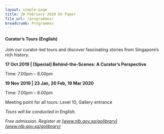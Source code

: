 ```yaml
---
layout: simple-page
title: 20 February 2020 On Paper
file_url: /programmes/
breadcrumb: Programmes
---
```

#### Curator’s Tours (English)
Join our curator-led tours and discover fascinating stories from Singapore’s rich history.

<strong>17 Oct 2019 | [Special] Behind-the-Scenes: A Curator’s Perspective</strong>

Time: 7.00pm – 8.00pm

<strong>19 Nov 2019 | 23 Jan, 20 Feb, 19 Mar 2020</strong>

Time: 7.00pm – 8.00pm

Meeting point for all tours: Level 10, Gallery entrance

_Tours will be conducted in English._

_Free admission. Register at [www.nlb.gov.sg/golibrary](www.nlb.gov.sg/golibrary)_
